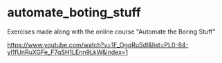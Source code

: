 # automate_boting_stuff
Exercises made along with the online course "Automate the Boring Stuff"

https://www.youtube.com/watch?v=1F_OgqRuSdI&list=PL0-84-yl1fUnRuXGFe_F7qSH1LEnn9LkW&index=1
